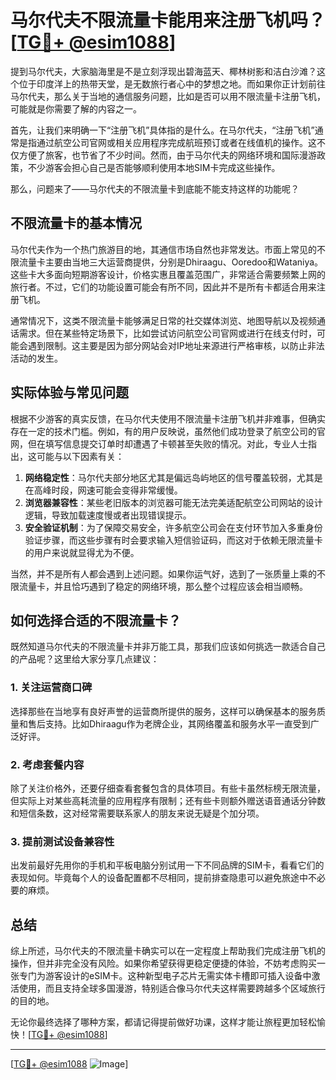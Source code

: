 # 马尔代夫不限流量卡能用来注册飞机吗？[[TG💪+ @esim1088](https://t.me/s/esim1088)]

提到马尔代夫，大家脑海里是不是立刻浮现出碧海蓝天、椰林树影和洁白沙滩？这个位于印度洋上的热带天堂，是无数旅行者心中的梦想之地。而如果你正计划前往马尔代夫，那么关于当地的通信服务问题，比如是否可以用不限流量卡注册飞机，可能就是你需要了解的内容之一。

首先，让我们来明确一下“注册飞机”具体指的是什么。在马尔代夫，“注册飞机”通常是指通过航空公司官网或相关应用程序完成航班预订或者在线值机的操作。这不仅方便了旅客，也节省了不少时间。然而，由于马尔代夫的网络环境和国际漫游政策，不少游客会担心自己是否能够顺利使用本地SIM卡完成这些操作。

那么，问题来了——马尔代夫的不限流量卡到底能不能支持这样的功能呢？

## 不限流量卡的基本情况

马尔代夫作为一个热门旅游目的地，其通信市场自然也非常发达。市面上常见的不限流量卡主要由当地三大运营商提供，分别是Dhiraagu、Ooredoo和Wataniya。这些卡大多面向短期游客设计，价格实惠且覆盖范围广，非常适合需要频繁上网的旅行者。不过，它们的功能设置可能会有所不同，因此并不是所有卡都适合用来注册飞机。

通常情况下，这类不限流量卡能够满足日常的社交媒体浏览、地图导航以及视频通话需求。但在某些特定场景下，比如尝试访问航空公司官网或进行在线支付时，可能会遇到限制。这主要是因为部分网站会对IP地址来源进行严格审核，以防止非法活动的发生。

## 实际体验与常见问题

根据不少游客的真实反馈，在马尔代夫使用不限流量卡注册飞机并非难事，但确实存在一定的技术门槛。例如，有的用户反映说，虽然他们成功登录了航空公司的官网，但在填写信息提交订单时却遭遇了卡顿甚至失败的情况。对此，专业人士指出，这可能与以下因素有关：

1. **网络稳定性**：马尔代夫部分地区尤其是偏远岛屿地区的信号覆盖较弱，尤其是在高峰时段，网速可能会变得非常缓慢。
2. **浏览器兼容性**：某些老旧版本的浏览器可能无法完美适配航空公司网站的设计逻辑，导致加载速度慢或者出现错误提示。
3. **安全验证机制**：为了保障交易安全，许多航空公司会在支付环节加入多重身份验证步骤，而这些步骤有时会要求输入短信验证码，而这对于依赖无限流量卡的用户来说就显得尤为不便。

当然，并不是所有人都会遇到上述问题。如果你运气好，选到了一张质量上乘的不限流量卡，并且恰巧遇到了稳定的网络环境，那么整个过程应该会相当顺畅。

## 如何选择合适的不限流量卡？

既然知道马尔代夫的不限流量卡并非万能工具，那我们应该如何挑选一款适合自己的产品呢？这里给大家分享几点建议：

### 1. 关注运营商口碑
选择那些在当地享有良好声誉的运营商所提供的服务，这样可以确保基本的服务质量和售后支持。比如Dhiraagu作为老牌企业，其网络覆盖和服务水平一直受到广泛好评。

### 2. 考虑套餐内容
除了关注价格外，还要仔细查看套餐包含的具体项目。有些卡虽然标榜无限流量，但实际上对某些高耗流量的应用程序有限制；还有些卡则额外赠送语音通话分钟数和短信条数，这对经常需要联系家人的朋友来说无疑是个加分项。

### 3. 提前测试设备兼容性
出发前最好先用你的手机和平板电脑分别试用一下不同品牌的SIM卡，看看它们的表现如何。毕竟每个人的设备配置都不尽相同，提前排查隐患可以避免旅途中不必要的麻烦。

## 总结

综上所述，马尔代夫的不限流量卡确实可以在一定程度上帮助我们完成注册飞机的操作，但并非完全没有风险。如果你希望获得更稳定便捷的体验，不妨考虑购买一张专门为游客设计的eSIM卡。这种新型电子芯片无需实体卡槽即可插入设备中激活使用，而且支持全球多国漫游，特别适合像马尔代夫这样需要跨越多个区域旅行的目的地。

无论你最终选择了哪种方案，都请记得提前做好功课，这样才能让旅程更加轻松愉快！[[TG💪+ @esim1088](https://t.me/s/esim1088)]

---

[[TG💪+ @esim1088](https://t.me/s/esim1088) ![Image](https://i.postimg.cc/4NQfJmqS/Snipaste-2025-05-13-00-14-12.png)]